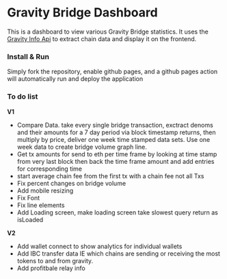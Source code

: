 # Gravity Bridge Dashboard
This is a dashboard to view various Gravity Bridge statistics. It uses the [Gravity Info Api](https://github.com/Gravity-Bridge/gravity-info-api) to extract chain data and display it on the frontend.

### Install & Run
Simply fork the repository, enable github pages, and a github pages action will automatically run and deploy the application

### To do list
**V1**

* Compare Data. take every single bridge transaction, exctract denoms and their amounts for a 7 day period via block timestamp returns, then multiply by price, deliver one week time stamped data sets. Use one week data to create bridge volume graph line.
* Get tx amounts for send to eth per time frame by looking at time stamp from very last block then back the time frame amount and add entries for corresponding time
* start average chain fee from the first tx with a chain fee not all Txs
* Fix percent changes on bridge volume
* Add mobile resizing
* Fix Font
* Fix line elements
* Add Loading screen, make loading screen take slowest query return as isLoaded

**V2**
* Add wallet connect to show analytics for individual wallets
* Add IBC transfer data IE which chains are sending or receiving the most tokens to and from gravity.
* Add profitbale relay info

